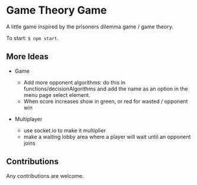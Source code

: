 # Game Theory Game

A little game inspired by the prisoners dilemma game / game theory.

To start: `$ npm start`.

## More Ideas

- Game

  - Add more opponent algorithms: do this in functions/decisionAlgorithms and add the name as an option in the menu page select element.
  - When score increases show in green, or red for wasted / opponent win

- Multiplayer
  - use socket.io to make it multiplier
  - make a waiting lobby area where a player will wait until an opponent joins

## Contributions

Any contributions are welcome.
